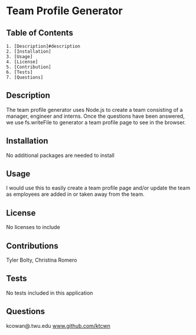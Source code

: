 # Team Profile Generator 
  ## Table of Contents
    1. [Description]#description
    2. [Installation]
    3. [Usage]
    4. [License]
    5. [Contribution]
    6. [Tests]
    7. [Questions]

  ##  Description
   The team profile generator uses Node.js to create a team consisting of a manager, engineer and interns. Once the questions have been answered, we use fs.writeFile to generator a team profile page to see in the browser. 
        
  ## Installation
   No additional packages are needed to install
        
  ## Usage
   I would use this to easily create a team profile page and/or update the team as employees are added in or taken away from the team. 
        
  ## License 
   No licenses to include
        
  ## Contributions
   Tyler Bolty, Christina Romero
        
  ## Tests
   No tests included in this application
        
  ## Questions
   kcowan@.twu.edu
   www.github.com/ktcwn
        
